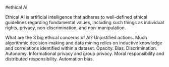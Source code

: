 #ethical AI


Ethical AI is artificial intelligence that adheres to well-defined ethical guidelines 
regarding fundamental values, including such things as individual rights, 
privacy, non-discrimination, and non-manipulation.


What are the 3 big ethical concerns of AI?
Unjustified actions. Much algorithmic decision-making and data mining relies 
on inductive knowledge and correlations identified within a dataset.
	Opacity.
	Bias.
	Discrimination.
	Autonomy.
	Informational privacy and group privacy.
	Moral responsibility and distributed responsibility.
	Automation bias.

